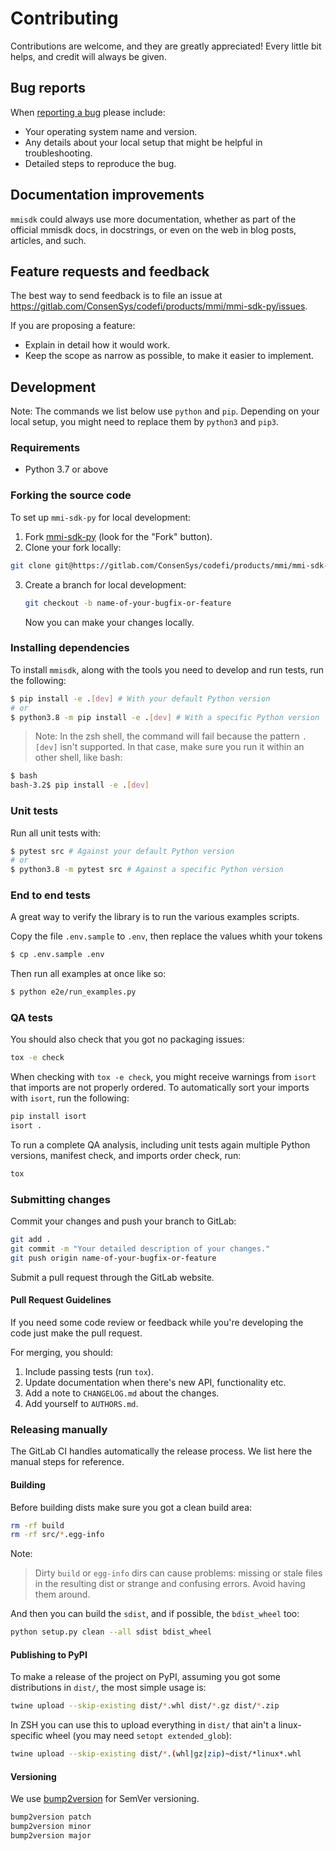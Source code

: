 # Contributing

Contributions are welcome, and they are greatly appreciated! Every
little bit helps, and credit will always be given.

## Bug reports

When [reporting a bug](https://https://gitlab.com/ConsenSys/codefi/products/mmi/mmi-sdk-py/xavier.brochard/mmi-sdk-py/issues>) please include:

-   Your operating system name and version.
-   Any details about your local setup that might be helpful in troubleshooting.
-   Detailed steps to reproduce the bug.

## Documentation improvements

`mmisdk` could always use more documentation, whether as part of the
official mmisdk docs, in docstrings, or even on the web in blog posts,
articles, and such.

## Feature requests and feedback

The best way to send feedback is to file an issue at https://gitlab.com/ConsenSys/codefi/products/mmi/mmi-sdk-py/issues.

If you are proposing a feature:

-   Explain in detail how it would work.
-   Keep the scope as narrow as possible, to make it easier to implement.

## Development

Note: The commands we list below use `python` and `pip`. Depending on your local setup, you might need to replace them by `python3` and `pip3`.

### Requirements

-   Python 3.7 or above

### Forking the source code

To set up `mmi-sdk-py` for local development:

1. Fork [mmi-sdk-py](https://gitlab.com/ConsenSys/codefi/products/mmi/mmi-sdk-py) (look for the "Fork" button).
2. Clone your fork locally:

```bash
git clone git@https://gitlab.com/ConsenSys/codefi/products/mmi/mmi-sdk-py:YOURNAME/mmi-sdk-py.git
```

3. Create a branch for local development:

    ```bash
    git checkout -b name-of-your-bugfix-or-feature
    ```

    Now you can make your changes locally.

### Installing dependencies

To install `mmisdk`, along with the tools you need to develop and run tests, run the following:

```bash
$ pip install -e .[dev] # With your default Python version
# or
$ python3.8 -m pip install -e .[dev] # With a specific Python version
```

> Note: In the zsh shell, the command will fail because the pattern `.[dev]` isn't supported. In that case, make sure you run it within an other shell, like bash:

```bash
$ bash
bash-3.2$ pip install -e .[dev]
```

### Unit tests

Run all unit tests with:

```bash
$ pytest src # Against your default Python version
# or
$ python3.8 -m pytest src # Against a specific Python version
```

### End to end tests

A great way to verify the library is to run the various examples scripts.

Copy the file `.env.sample` to `.env`, then replace the values whith your tokens

```bash
$ cp .env.sample .env
```

Then run all examples at once like so:

```bash
$ python e2e/run_examples.py
```

### QA tests

You should also check that you got no packaging issues:

```bash
tox -e check
```

When checking with `tox -e check`, you might receive warnings from `isort` that imports are not properly ordered. To automatically sort your imports with `isort`, run the following:

```bash
pip install isort
isort .
```

To run a complete QA analysis, including unit tests again multiple Python versions, manifest check, and imports order check, run:

```bash
tox
```

### Submitting changes

Commit your changes and push your branch to GitLab:

```bash
git add .
git commit -m "Your detailed description of your changes."
git push origin name-of-your-bugfix-or-feature
```

Submit a pull request through the GitLab website.

#### Pull Request Guidelines

If you need some code review or feedback while you're developing the code just make the pull request.

For merging, you should:

1. Include passing tests (run `tox`).
2. Update documentation when there's new API, functionality etc.
3. Add a note to `CHANGELOG.md` about the changes.
4. Add yourself to `AUTHORS.md`.

### Releasing manually

The GitLab CI handles automatically the release process. We list here the manual steps for reference.

#### Building

Before building dists make sure you got a clean build area:

```bash
rm -rf build
rm -rf src/*.egg-info
```

Note:

> Dirty `build` or `egg-info` dirs can cause problems: missing or stale files in the resulting dist or strange and confusing errors. Avoid having them around.

And then you can build the `sdist`, and if possible, the `bdist_wheel` too:

```bash
python setup.py clean --all sdist bdist_wheel
```

#### Publishing to PyPI

To make a release of the project on PyPI, assuming you got some distributions in `dist/`, the most simple usage is:

```bash
twine upload --skip-existing dist/*.whl dist/*.gz dist/*.zip
```

In ZSH you can use this to upload everything in `dist/` that ain't a linux-specific wheel (you may need `setopt extended_glob`):

```bash
twine upload --skip-existing dist/*.(whl|gz|zip)~dist/*linux*.whl
```

#### Versioning

We use [bump2version](https://pypi.org/project/bump2version/) for SemVer versioning.

```sh
bump2version patch
bump2version minor
bump2version major
```
